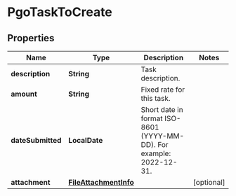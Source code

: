 

# PgoTaskToCreate


## Properties

| Name | Type | Description | Notes |
|------------ | ------------- | ------------- | -------------|
|**description** | **String** | Task description. |  |
|**amount** | **String** | Fixed rate for this task. |  |
|**dateSubmitted** | **LocalDate** | Short date in format ISO-8601 (YYYY-MM-DD). For example: 2022-12-31. |  |
|**attachment** | [**FileAttachmentInfo**](FileAttachmentInfo.md) |  |  [optional] |



